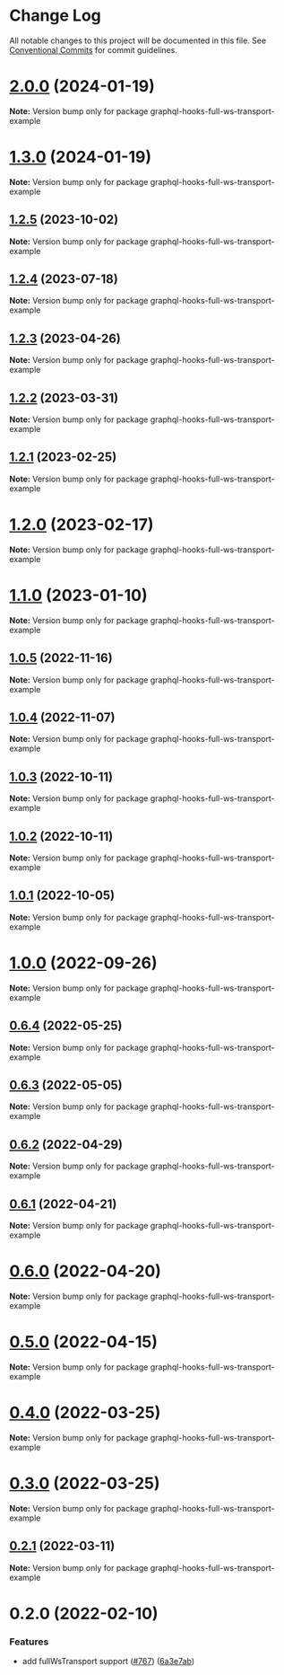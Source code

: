 # Change Log

All notable changes to this project will be documented in this file.
See [Conventional Commits](https://conventionalcommits.org) for commit guidelines.

# [2.0.0](https://github.com/nearform/graphql-hooks/compare/graphql-hooks-full-ws-transport-example@1.3.0...graphql-hooks-full-ws-transport-example@2.0.0) (2024-01-19)

**Note:** Version bump only for package graphql-hooks-full-ws-transport-example





# [1.3.0](https://github.com/nearform/graphql-hooks/compare/graphql-hooks-full-ws-transport-example@1.2.5...graphql-hooks-full-ws-transport-example@1.3.0) (2024-01-19)

**Note:** Version bump only for package graphql-hooks-full-ws-transport-example





## [1.2.5](https://github.com/nearform/graphql-hooks/compare/graphql-hooks-full-ws-transport-example@1.2.4...graphql-hooks-full-ws-transport-example@1.2.5) (2023-10-02)

**Note:** Version bump only for package graphql-hooks-full-ws-transport-example





## [1.2.4](https://github.com/nearform/graphql-hooks/compare/graphql-hooks-full-ws-transport-example@1.2.3...graphql-hooks-full-ws-transport-example@1.2.4) (2023-07-18)

**Note:** Version bump only for package graphql-hooks-full-ws-transport-example





## [1.2.3](https://github.com/nearform/graphql-hooks/compare/graphql-hooks-full-ws-transport-example@1.2.2...graphql-hooks-full-ws-transport-example@1.2.3) (2023-04-26)

**Note:** Version bump only for package graphql-hooks-full-ws-transport-example





## [1.2.2](https://github.com/nearform/graphql-hooks/compare/graphql-hooks-full-ws-transport-example@1.2.1...graphql-hooks-full-ws-transport-example@1.2.2) (2023-03-31)

**Note:** Version bump only for package graphql-hooks-full-ws-transport-example





## [1.2.1](https://github.com/nearform/graphql-hooks/compare/graphql-hooks-full-ws-transport-example@1.2.0...graphql-hooks-full-ws-transport-example@1.2.1) (2023-02-25)

**Note:** Version bump only for package graphql-hooks-full-ws-transport-example





# [1.2.0](https://github.com/nearform/graphql-hooks/compare/graphql-hooks-full-ws-transport-example@1.1.0...graphql-hooks-full-ws-transport-example@1.2.0) (2023-02-17)

**Note:** Version bump only for package graphql-hooks-full-ws-transport-example





# [1.1.0](https://github.com/nearform/graphql-hooks/compare/graphql-hooks-full-ws-transport-example@1.0.5...graphql-hooks-full-ws-transport-example@1.1.0) (2023-01-10)

**Note:** Version bump only for package graphql-hooks-full-ws-transport-example

## [1.0.5](https://github.com/nearform/graphql-hooks/compare/graphql-hooks-full-ws-transport-example@1.0.4...graphql-hooks-full-ws-transport-example@1.0.5) (2022-11-16)

**Note:** Version bump only for package graphql-hooks-full-ws-transport-example

## [1.0.4](https://github.com/nearform/graphql-hooks/compare/graphql-hooks-full-ws-transport-example@1.0.3...graphql-hooks-full-ws-transport-example@1.0.4) (2022-11-07)

**Note:** Version bump only for package graphql-hooks-full-ws-transport-example

## [1.0.3](https://github.com/nearform/graphql-hooks/compare/graphql-hooks-full-ws-transport-example@1.0.2...graphql-hooks-full-ws-transport-example@1.0.3) (2022-10-11)

**Note:** Version bump only for package graphql-hooks-full-ws-transport-example

## [1.0.2](https://github.com/nearform/graphql-hooks/compare/graphql-hooks-full-ws-transport-example@1.0.1...graphql-hooks-full-ws-transport-example@1.0.2) (2022-10-11)

**Note:** Version bump only for package graphql-hooks-full-ws-transport-example

## [1.0.1](https://github.com/nearform/graphql-hooks/compare/graphql-hooks-full-ws-transport-example@1.0.0...graphql-hooks-full-ws-transport-example@1.0.1) (2022-10-05)

**Note:** Version bump only for package graphql-hooks-full-ws-transport-example

# [1.0.0](https://github.com/nearform/graphql-hooks/compare/graphql-hooks-full-ws-transport-example@0.6.4...graphql-hooks-full-ws-transport-example@1.0.0) (2022-09-26)

**Note:** Version bump only for package graphql-hooks-full-ws-transport-example

## [0.6.4](https://github.com/nearform/graphql-hooks/compare/graphql-hooks-full-ws-transport-example@0.6.3...graphql-hooks-full-ws-transport-example@0.6.4) (2022-05-25)

**Note:** Version bump only for package graphql-hooks-full-ws-transport-example

## [0.6.3](https://github.com/nearform/graphql-hooks/compare/graphql-hooks-full-ws-transport-example@0.6.2...graphql-hooks-full-ws-transport-example@0.6.3) (2022-05-05)

**Note:** Version bump only for package graphql-hooks-full-ws-transport-example

## [0.6.2](https://github.com/nearform/graphql-hooks/compare/graphql-hooks-full-ws-transport-example@0.6.1...graphql-hooks-full-ws-transport-example@0.6.2) (2022-04-29)

**Note:** Version bump only for package graphql-hooks-full-ws-transport-example

## [0.6.1](https://github.com/nearform/graphql-hooks/compare/graphql-hooks-full-ws-transport-example@0.6.0...graphql-hooks-full-ws-transport-example@0.6.1) (2022-04-21)

**Note:** Version bump only for package graphql-hooks-full-ws-transport-example

# [0.6.0](https://github.com/nearform/graphql-hooks/compare/graphql-hooks-full-ws-transport-example@0.5.0...graphql-hooks-full-ws-transport-example@0.6.0) (2022-04-20)

**Note:** Version bump only for package graphql-hooks-full-ws-transport-example

# [0.5.0](https://github.com/nearform/graphql-hooks/compare/graphql-hooks-full-ws-transport-example@0.4.0...graphql-hooks-full-ws-transport-example@0.5.0) (2022-04-15)

**Note:** Version bump only for package graphql-hooks-full-ws-transport-example

# [0.4.0](https://github.com/nearform/graphql-hooks/compare/graphql-hooks-full-ws-transport-example@0.3.0...graphql-hooks-full-ws-transport-example@0.4.0) (2022-03-25)

**Note:** Version bump only for package graphql-hooks-full-ws-transport-example

# [0.3.0](https://github.com/nearform/graphql-hooks/compare/graphql-hooks-full-ws-transport-example@0.2.1...graphql-hooks-full-ws-transport-example@0.3.0) (2022-03-25)

**Note:** Version bump only for package graphql-hooks-full-ws-transport-example

## [0.2.1](https://github.com/nearform/graphql-hooks/compare/graphql-hooks-full-ws-transport-example@0.2.0...graphql-hooks-full-ws-transport-example@0.2.1) (2022-03-11)

**Note:** Version bump only for package graphql-hooks-full-ws-transport-example

# 0.2.0 (2022-02-10)

### Features

- add fullWsTransport support ([#767](https://github.com/nearform/graphql-hooks/issues/767)) ([6a3e7ab](https://github.com/nearform/graphql-hooks/commit/6a3e7ab879e8d2a85ded42fb6cf34e124541018f))

